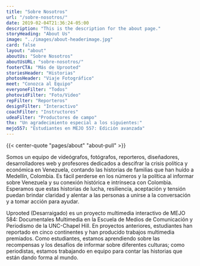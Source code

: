 ```yaml
---
title: "Sobre Nosotros"
url: "/sobre-nosotros/"
date: 2019-02-04T21:36:24-05:00
description: "This is the description for the about page."
storyHeading: "About Us"
image: "../images/about-headerimage.jpg"
card: false
layout: "about"
aboutUs: "Sobre Nosotros"
aboutUsURL: "sobre-nosotros/"
footerCTA: "Más de Uprooted"
storiesHeader: "Historias"
photosHeader: "Viaje Fotográfico"
meet: "Conozca al Equipo"
everyoneFilter: "Todos"
photovidFilter: "Foto/Video"
repFilter: "Reporteros"
designFilter: "Interactivo"
coachFilter: "Instructores"
udeaFilter: "Productores de campo"
thx: "Un agradecimiento especial a los siguientes:"
mejo557: "Estudiantes en MEJO 557: Edición avanzada"
---
```


{{<  center-quote "pages/about" "about-pull" >}}

Somos un equipo de videógrafos, fotógrafos, reporteros, diseñadores, desarrolladores web y profesores dedicados a descifrar la crisis política y económica en Venezuela, contando las historias de familias que han huído a Medellín, Colombia. Es fácil perderse en los números y la política al informar sobre Venezuela y su conexión histórica e intrínseca con Colombia. Esperamos que estas historias de lucha, resiliencia, aceptación y tensión puedan brindar claridad y alentar a las personas a unirse a la conversación y a tomar acción para ayudar.

Uprooted (Desarraigado) es un proyecto multimedia interactivo de MEJO 584: Documentales Multimedia en la Escuela de Medios de Comunicación y Periodismo de la UNC-Chapel Hill. En proyectos anteriores, estudiantes han reportado en cinco continentes y han producido trabajos multimedia premiados. Como estudiantes, estamos aprendiendo sobre las recompensas y los desafíos de informar sobre diferentes culturas; como periodistas, estamos trabajando en equipo para contar las historias que están dando forma al mundo.
